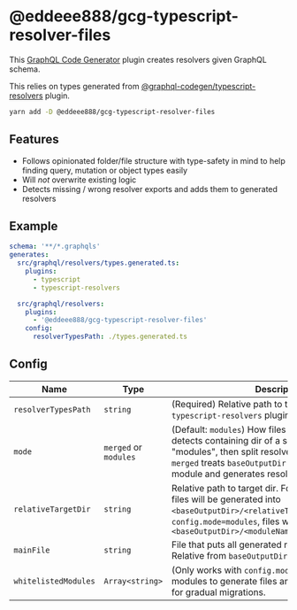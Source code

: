 # @eddeee888/gcg-typescript-resolver-files

This [GraphQL Code Generator](https://www.the-guild.dev/graphql/codegen) plugin creates resolvers given GraphQL schema.

This relies on types generated from [@graphql-codegen/typescript-resolvers](https://the-guild.dev/graphql/codegen/plugins/typescript/typescript-resolvers) plugin.

```bash
yarn add -D @eddeee888/gcg-typescript-resolver-files
```

## Features

- Follows opinionated folder/file structure with type-safety in mind to help finding query, mutation or object types easily
- Will _not_ overwrite existing logic
- Detects missing / wrong resolver exports and adds them to generated resolvers

## Example

```yml
schema: '**/*.graphqls'
generates:
  src/graphql/resolvers/types.generated.ts:
    plugins:
      - typescript
      - typescript-resolvers

  src/graphql/resolvers:
    plugins:
      - '@eddeee888/gcg-typescript-resolver-files'
    config:
      resolverTypesPath: ./types.generated.ts
```

## Config

| Name                 | Type                  | Description                                                                                                                                                                                                                                 |
| -------------------- | --------------------- | ------------------------------------------------------------------------------------------------------------------------------------------------------------------------------------------------------------------------------------------- |
| `resolverTypesPath`  | `string`              | (Required) Relative path to type file generated by `typescript-resolvers` plugin.                                                                                                                                                           |
| `mode`               | `merged` or `modules` | (Default: `modules`) How files are collocated. `modules` detects containing dir of a schema file as "modules", then split resolvers into those modules. `merged` treats `baseOutputDir` as the one and only module and generates resolvers. |
| `relativeTargetDir`  | `string`              | Relative path to target dir. For `config.mode=merged`, files will be generated into `<baseOutputDir>/<relativeTargetDir>`. For `config.mode=modules`, files will be generated into `<baseOutputDir>/<moduleName>/<relativeTargetDir>`       |
| `mainFile`           | `string`              | File that puts all generated resolvers together. Relative from `baseOutputDir`                                                                                                                                                              |
| `whitelistedModules` | `Array<string>`       | (Only works with `config.mode=modules`) Whitelists modules to generate files and main file for. Useful for gradual migrations.                                                                                                              |
